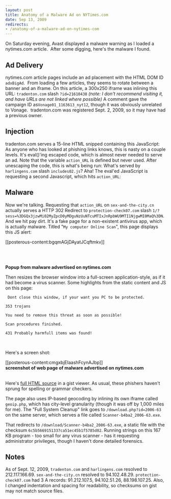 ```yaml
---
layout: post
title: Anatomy of a Malware Ad on NYTimes.com
date: Sep 13, 2009
redirects:
- /anatomy-of-a-malware-ad-on-nytimes-com
---
```


<p>On Saturday evening, Avast displayed a malware warning as I loaded a nytimes.com article.&nbsp; After some digging, here's the malware I found.</p>
<h2><!--more-->Ad Delivery</h2>
<p><span>nytimes.com article pages include an ad placement with the HTML DOM ID <code>adxBigAd</code>.&nbsp; From loading a few articles, they seems to rotate between a banner and an iframe.</span> <span>On this article, a 300x250 iframe was inlining this URL: <code>tradenton.com</code> slash <code>?id=21610438</code></span> <em>(note: I don't recommend visiting it, and have URLs are not linked where possible)</em> <span>A comment gave the campaign ID as<code>Vonage01_1163613_nyt12</code>, though it was obviously unrelated to Vonage.&nbsp; tradenton.com was registered Sept. 2, 2009, so it may have had a previous owner. </span></p>
<h2><span>Injection</span></h2>
<p><span>tradenton.com serves a 15-line HTML snipped containing this JavaScript:</span>
<script src="http://gist.github.com/186462.js"></script>
<span> As anyone who has looked at phishing links knows, this is nasty on a couple levels.  It's eval()'ing escaped code, which is almost never needed to serve an ad.  Note that the variable <code>action_URL</code> is defined but never used.  After unescaping the code, this is what's being run:</span>
<script src="http://gist.github.com/186464.js"></script>
What's served by <code>harlingens.com</code> slash <code>includes02.js</code>?  Aha!  The eval'ed JavaScript is requesting a second Javascript, which hits <code>action_URL</code>:
<script src="http://gist.github.com/186466.js"></script>
</p>
<h2>Malware</h2>
<p><span>Now we're talking.  Requesting that <code>action_URL</code> on <code>sex-and-the-city.cn</code> actually serves a HTTP 302 Redirect to <code>protection-check07.com</code> slash <code>1/?sess=%3DGQx3jzwMi02MyZpcD0yMDguNzUuNTcuMTIxJnRpbWU9MTI1NjgwMI0MaQ%3DN</code>.  And we hit pay dirt.  It's a fake page for a non-existent antivirus app, which is actually malware.  Titled "<code>My computer Online Scan</code>", this page displays this JS alert:</span></p>
<p><span> [[posterous-content:bgqmAGjDAyatJCqftmkv]]<br /><strong>&nbsp;</strong></span></p>
<p>&nbsp;</p>
<p><span><strong>Popup from malware advertised on nytimes.com</strong><br /> </span></p>
<p><span>Then resizes the browser window into a full-screen application-style, as if it had become a virus scanner.  Some highlights from the static content and JS on this page:</span></p>
<p><span><code> Dont close this window, if your want you PC to be protected.</code></span></p>
<p><span><code>353 trojans</code></span></p>
<p><span><code>You need to remove this threat as soon as possible!</code></span></p>
<p><span><code>Scan procedures finished.</code></span></p>
<p><span><code>431 Probably harmfull items was found!</code></span></p>
<p>&nbsp;</p>
<p><span>Here's a screen shot: </span></p>
<p><span>[[posterous-content:cmgxbjEIaashFcynAJbp]]<br /><strong>screenshot of web page of malware advertised on nytimes.com</strong></span></p>
<p><span><strong>&nbsp;</strong><br /> </span> <span>Here's <a href="http://gist.github.com/186467">full HTML source</a> in a gist viewer.</span> <span>As usual, these phishers haven't sprung for spelling or grammar checkers.</span></p>
<p><span>The page also uses IP-based geocoding by inlining its own iframe called <code>geoip.php</code>, which has city-level granularity (though it was off by 1,000 miles for me).  The "Full System Cleanup" link goes to <code>/download.php?id=2006-63</code> on the same server, which serves a file called <code>Scanner-b4ba2_2006-63.exe</code>.</span></p>
<p><span>That redirects to <code>/download/Scanner-b4ba2_2006-63.exe</code>, a static file with the checksum <code>6c5b5669151337ca51ec45b1f5785d02</code>.  Running strings on this 167 KB program - too small for any virus scanner - has it requesting administrator privileges, though I haven't done detailed forensics.</span></p>
<h2>Notes</h2>
<p><span>As of Sept. 12, 2009, <code>tradenton.com</code> and <code>harlingens.com</code> resolved to 212.117.166.69.  <code>sex-and-the-city.cn</code> resolved to 94.102.48.29.  <code>protection-check07.com</code> had 3 A records: 91.212.107.5, 94.102.51.26, 88.198.107.25.  Also, I changed indentation and spacing for readability, so checksums on gist may not match source files.</span></p>